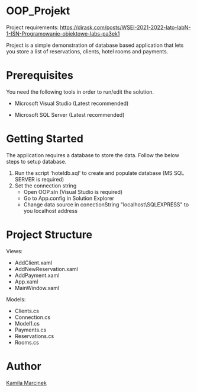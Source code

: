 # OOP_Projekt

Project requirements: https://dirask.com/posts/WSEI-2021-2022-lato-labN-1-ISN-Programowanie-obiektowe-labs-pa3ek1

Project is a simple demonstration of database based application that lets you store a list of reservations, clients, hotel rooms and payments.



# Prerequisites

You need the following tools in order to run/edit the solution.

* Microsoft Visual Studio (Latest recommended)

* Microsoft SQL Server (Latest recommended)



# Getting Started

The application requires a database to store the data. Follow the below steps to setup database.

1) Run the script 'hoteldb.sql' to create and populate database (MS SQL SERVER is required)
2) Set the connection string
    * Open OOP.sln (Visual Studio is required)
    * Go to App.config in Solution Explorer
    * Change data source in conectionString "localhost\SQLEXPRESS" to you localhost address
 


# Project Structure

Views: 
  * AddClient.xaml
  * AddNewReservation.xaml
  * AddPayment.xaml
  * App.xaml
  * MainWindow.xaml
  
Models:
  * Clients.cs
  * Connection.cs
  * Model1.cs
  * Payments.cs
  * Reservations.cs
  * Rooms.cs
  
  
  
 # Author
 
 [Kamila Marcinek](https://www.linkedin.com/in/kamilamarcinek521/)
